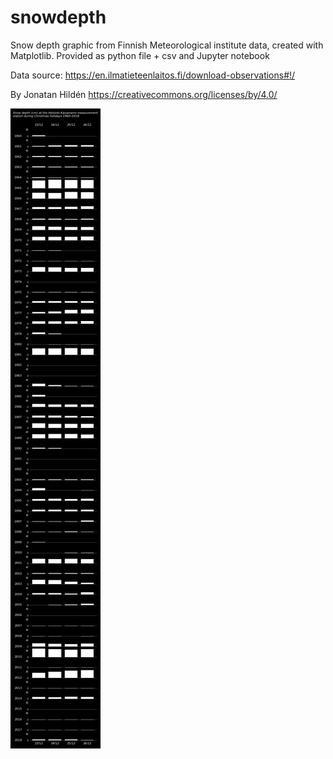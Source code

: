 # snowdepth
Snow depth graphic from Finnish Meteorological institute data, created with Matplotlib. 
Provided as python file + csv and Jupyter notebook

Data source: https://en.ilmatieteenlaitos.fi/download-observations#!/

By Jonatan Hildén https://creativecommons.org/licenses/by/4.0/

![Snow bars](fig02_snowbars.png)
